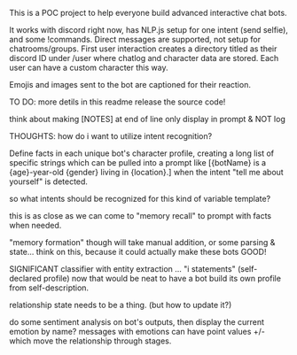 This is a POC project to help everyone build advanced interactive chat bots.

It works with discord right now, has NLP.js setup for one intent (send selfie), and some !commands. Direct messages are supported, not setup for chatrooms/groups. First user interaction creates a directory titled as their discord ID under /user where chatlog and character data are stored. Each user can have a custom character this way.

Emojis and images sent to the bot are captioned for their reaction.

TO DO:
more detils in this readme
release the source code!

think about making [NOTES] at end of line only display in prompt & NOT log

THOUGHTS:
how do i want to utilize intent recognition?

Define facts in each unique bot's character profile, creating a long list of specific strings which can be pulled into a prompt like [{botName} is a {age}-year-old {gender} living in {location}.] when the intent "tell me about yourself" is detected.

so what intents should be recognized for this kind of variable template?


this is as close as we can come to "memory recall" to prompt with facts when needed.

"memory formation" though will take manual addition, or some parsing & state...
think on this, because it could actually make these bots GOOD!

SIGNIFICANT classifier with entity extraction ... "i statements" (self-declared profile)
now that would be neat to have a bot build its own profile from self-description.

relationship state needs to be a thing. (but how to update it?)

do some sentiment analysis on bot's outputs, then display the current emotion by name?
messages with emotions can have point values +/- which move the relationship through stages.
